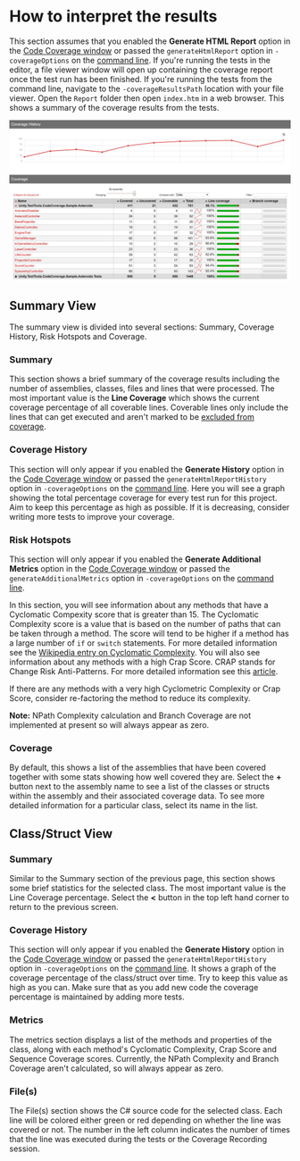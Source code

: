 # How to interpret the results

This section assumes that you enabled the **Generate HTML Report** option in the [Code Coverage window](CodeCoverageWindow.md) or passed the `generateHtmlReport` option in `-coverageOptions` on the [command line](CoverageBatchmode.md). If you're running the tests in the editor, a file viewer window will open up containing the coverage report once the test run has been finished. If you're running the tests from the command line, navigate to the `-coverageResultsPath` location with your file viewer. Open the `Report` folder then open `index.htm` in a web browser. This shows a summary of the coverage results from the tests.<br/>

![Code Coverage Report](images/report.png)

## Summary View

The summary view is divided into several sections: Summary, Coverage History, Risk Hotspots and Coverage.  

### Summary

This section shows a brief summary of the coverage results including the number of assemblies, classes, files and lines that were processed. The most important value is the **Line Coverage** which shows the current coverage percentage of all coverable lines. Coverable lines only include the lines that can get executed and aren't marked to be [excluded from coverage](UsingCodeCoverage.md#excluding-code-from-code-coverage).

### Coverage History

This section will only appear if you enabled the **Generate History** option in the [Code Coverage window](CodeCoverageWindow.md) or passed the `generateHtmlReportHistory` option in `-coverageOptions` on the [command line](CoverageBatchmode.md). Here you will see a graph showing the total percentage coverage for every test run for this project. Aim to keep this percentage as high as possible. If it is decreasing, consider writing more tests to improve your coverage.

### Risk Hotspots

This section will only appear if you enabled the **Generate Additional Metrics** option in the [Code Coverage window](CodeCoverageWindow.md) or passed the `generateAdditionalMetrics` option in `-coverageOptions` on the [command line](CoverageBatchmode.md).

In this section, you will see information about any methods that have a Cyclomatic Compexity score that is greater than 15. The Cyclomatic Complexity score is a value that is based on the number of paths that can be taken through a method. The score will tend to be higher if a method has a large number of `if` or `switch` statements. For more detailed information see the [Wikipedia entry on Cyclomatic Complexity](https://en.wikipedia.org/wiki/Cyclomatic_complexity). You will also see information about any methods with a high Crap Score. CRAP stands for Change Risk Anti-Patterns. For more detailed information see this [article](https://testing.googleblog.com/2011/02/this-code-is-crap.html).

If there are any methods with a very high Cyclometric Complexity or Crap Score, consider re-factoring the method to reduce its complexity.

**Note:** NPath Complexity calculation and Branch Coverage are not implemented at present so will always appear as zero.

### Coverage
By default, this shows a list of the assemblies that have been covered together with some stats showing how well covered they are. Select the **+** button next to the assembly name to see a list of the classes or structs within the assembly and their associated coverage data. To see more detailed information for a particular class, select its name in the list.

## Class/Struct View

### Summary

Similar to the Summary section of the previous page, this section shows some brief statistics for the selected class. The most important value is the Line Coverage percentage. Select the **<** button in the top left hand corner to return to the previous screen.

### Coverage History

This section will only appear if you enabled the **Generate History** option in the [Code Coverage window](CodeCoverageWindow.md) or passed the `generateHtmlReportHistory` option in `-coverageOptions` on the [command line](CoverageBatchmode.md). It shows a graph of the coverage percentage of the class/struct over time. Try to keep this value as high as you can. Make sure that as you add new code the coverage percentage is maintained by adding more tests.

### Metrics

The metrics section displays a list of the methods and properties of the class, along with each method's Cyclomatic Complexity, Crap Score and Sequence Coverage scores. Currently, the NPath Complexity and Branch Coverage aren't calculated, so will always appear as zero.

### File(s)

The File(s) section shows the C# source code for the selected class. Each line will be colored either green or red depending on whether the line was covered or not. The number in the left column indicates the number of times that the line was executed during the tests or the Coverage Recording session.
